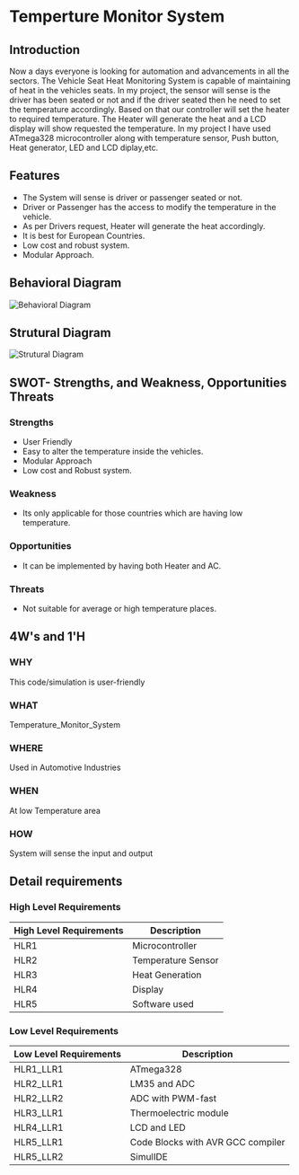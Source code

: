 # Temperture Monitor System

## Introduction
Now a days everyone is looking for automation and advancements in all the sectors. The Vehicle Seat Heat Monitoring System is capable of maintaining of heat in the vehicles seats.
In my project, the sensor will sense is the driver has been seated or not and if the driver seated then he need to set the temperature accordingly. Based on that our controller will set the heater to required temperature. The Heater will generate the heat and a LCD display will show requested the temperature. In my project I have used ATmega328 microcontroller along with temperature sensor, Push button, Heat generator, LED and LCD diplay,etc.

## Features
-   The System will sense is driver or passenger seated or not.
-   Driver or Passenger has the access to modify the temperature in the vehicle.
-   As per Drivers request, Heater will generate the heat accordingly.
-   It is best for European Countries.
-   Low cost and robust system.
-   Modular Approach.

## Behavioral Diagram

![Behavioral Diagram](https://user-images.githubusercontent.com/102732132/164073054-80343050-209c-45ad-a906-1ac1463777c9.png)

## Strutural Diagram

![Strutural Diagram](https://user-images.githubusercontent.com/102732132/164073167-42b2cbcd-fb3a-4e99-823d-4bad00535dcb.png)

## SWOT- Strengths, and Weakness, Opportunities Threats
### Strengths
-   User Friendly
-   Easy to alter the temperature inside the vehicles.
-   Modular Approach
-   Low cost and Robust system.

### Weakness
-   Its only applicable for those countries which are having low temperature.
### Opportunities
-   It can be implemented by having both Heater and AC.
### Threats
-   Not suitable for average or high temperature places.

## 4W's and 1'H
### **WHY** 
This code/simulation is user-friendly
### **WHAT** 
Temperature_Monitor_System
### **WHERE** 
Used in Automotive Industries
### **WHEN** 
At low Temperature area
### **HOW** 
System will sense the input and output

## Detail requirements
### High Level Requirements
| High Level Requirements      | Description |
| ----------- | ----------- |
| HLR1      | Microcontroller   |
| HLR2   | Temperature Sensor|
| HLR3   | Heat Generation|
| HLR4   | Display|
| HLR5   | Software used|

### Low Level Requirements
| Low Level Requirements      | Description |
| ----------- | ----------- |
| HLR1_LLR1      | ATmega328     |
| HLR2_LLR1   | LM35 and ADC|
| HLR2_LLR2   | ADC with PWM-fast|
| HLR3_LLR1   | Thermoelectric module|
| HLR4_LLR1   |LCD and LED|
| HLR5_LLR1   | Code Blocks with AVR GCC compiler |
| HLR5_LLR2   | SimulIDE |
